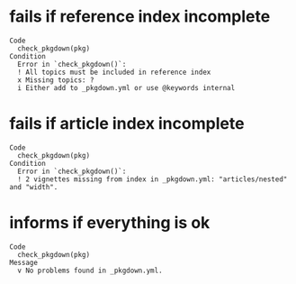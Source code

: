 # fails if reference index incomplete

    Code
      check_pkgdown(pkg)
    Condition
      Error in `check_pkgdown()`:
      ! All topics must be included in reference index
      x Missing topics: ?
      i Either add to _pkgdown.yml or use @keywords internal

# fails if article index incomplete

    Code
      check_pkgdown(pkg)
    Condition
      Error in `check_pkgdown()`:
      ! 2 vignettes missing from index in _pkgdown.yml: "articles/nested" and "width".

# informs if everything is ok

    Code
      check_pkgdown(pkg)
    Message
      v No problems found in _pkgdown.yml.

